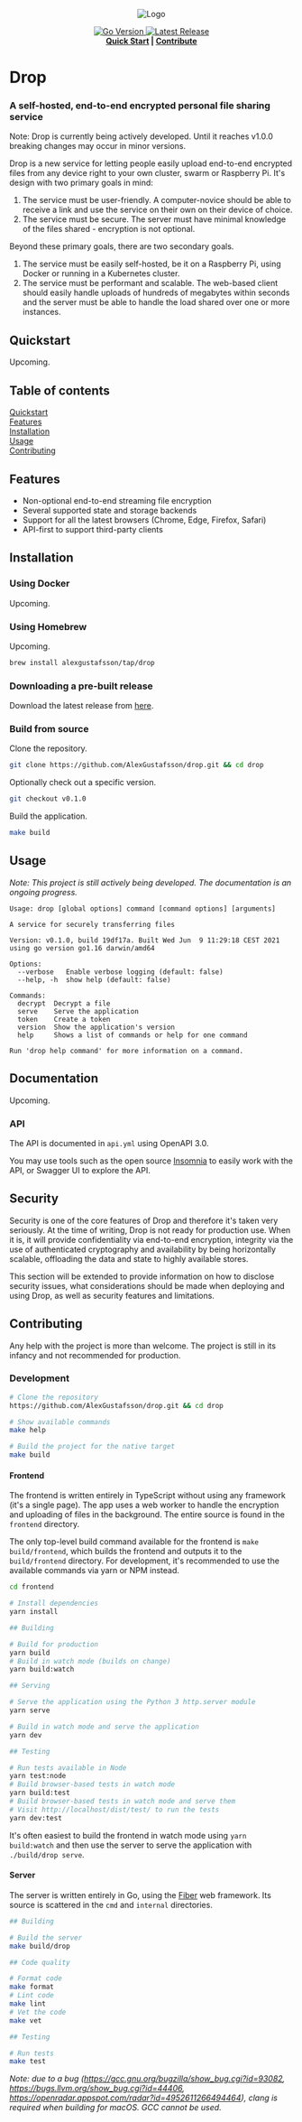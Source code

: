<p align="center">
  <img src="assets/logo-240x240.png" alt="Logo">
</p>
<p align="center">
  <a href="https://github.com/AlexGustafsson/drop/blob/master/go.mod">
    <img src="https://shields.io/github/go-mod/go-version/AlexGustafsson/drop" alt="Go Version" />
  </a>
  <a href="https://github.com/AlexGustafsson/drop/releases">
    <img src="https://flat.badgen.net/github/release/AlexGustafsson/drop" alt="Latest Release" />
  </a>
  <br>
  <strong><a href="#quickstart">Quick Start</a> | <a href="#contribute">Contribute</a> </strong>
</p>

# Drop
### A self-hosted, end-to-end encrypted personal file sharing service

Note: Drop is currently being actively developed. Until it reaches v1.0.0 breaking changes may occur in minor versions.

Drop is a new service for letting people easily upload end-to-end encrypted files from any device right to your own cluster, swarm or Raspberry Pi. It's design with two primary goals in mind:

1. The service must be user-friendly. A computer-novice should be able to receive a link and use the service on their own on their device of choice.
2. The service must be secure. The server must have minimal knowledge of the files shared - encryption is not optional.

Beyond these primary goals, there are two secondary goals.

1. The service must be easily self-hosted, be it on a Raspberry Pi, using Docker or running in a Kubernetes cluster.
2. The service must be performant and scalable. The web-based client should easily handle uploads of hundreds of megabytes within seconds and the server must be able to handle the load shared over one or more instances.

## Quickstart
<a name="quickstart"></a>

Upcoming.

## Table of contents

[Quickstart](#quickstart)<br/>
[Features](#features)<br />
[Installation](#installation)<br />
[Usage](#usage)<br />
[Contributing](#contributing)

<a id="features"></a>
## Features

* Non-optional end-to-end streaming file encryption
* Several supported state and storage backends
* Support for all the latest browsers (Chrome, Edge, Firefox, Safari)
* API-first to support third-party clients

<a id="installation"></a>
## Installation

### Using Docker

Upcoming.

### Using Homebrew

Upcoming.

```sh
brew install alexgustafsson/tap/drop
```

### Downloading a pre-built release

Download the latest release from [here](https://github.com/AlexGustafsson/drop/releases).

### Build from source

Clone the repository.

```sh
git clone https://github.com/AlexGustafsson/drop.git && cd drop
```

Optionally check out a specific version.

```sh
git checkout v0.1.0
```

Build the application.

```sh
make build
```

## Usage
<a name="usage"></a>

_Note: This project is still actively being developed. The documentation is an ongoing progress._

```
Usage: drop [global options] command [command options] [arguments]

A service for securely transferring files

Version: v0.1.0, build 19df17a. Built Wed Jun  9 11:29:18 CEST 2021 using go version go1.16 darwin/amd64

Options:
  --verbose   Enable verbose logging (default: false)
  --help, -h  show help (default: false)

Commands:
  decrypt  Decrypt a file
  serve    Serve the application
  token    Create a token
  version  Show the application's version
  help     Shows a list of commands or help for one command

Run 'drop help command' for more information on a command.
```

## Documentation

Upcoming.

### API

The API is documented in `api.yml` using OpenAPI 3.0.

You may use tools such as the open source [Insomnia](https://github.com/Kong/insomnia) to easily work with the API, or Swagger UI to explore the API.

## Security

Security is one of the core features of Drop and therefore it's taken very seriously. At the time of writing, Drop is not ready for production use. When it is, it will provide confidentiality via end-to-end encryption, integrity via the use of authenticated cryptography and availability by being horizontally scalable, offloading the data and state to highly available stores.

This section will be extended to provide information on how to disclose security issues, what considerations should be made when deploying and using Drop, as well as security features and limitations.

## Contributing
<a name="contributing"></a>

Any help with the project is more than welcome. The project is still in its infancy and not recommended for production.

### Development

```sh
# Clone the repository
https://github.com/AlexGustafsson/drop.git && cd drop

# Show available commands
make help

# Build the project for the native target
make build
```

#### Frontend

The frontend is written entirely in TypeScript without using any framework (it's a single page). The app uses a web worker to handle the encryption and uploading of files in the background. The entire source is found in the `frontend` directory.

The only top-level build command available for the frontend is `make build/frontend`, which builds the frontend and outputs it to the `build/frontend` directory. For development, it's recommended to use the available commands via yarn or NPM instead.

```sh
cd frontend

# Install dependencies
yarn install

## Building

# Build for production
yarn build
# Build in watch mode (builds on change)
yarn build:watch

## Serving

# Serve the application using the Python 3 http.server module
yarn serve

# Build in watch mode and serve the application
yarn dev

## Testing

# Run tests available in Node
yarn test:node
# Build browser-based tests in watch mode
yarn build:test
# Build browser-based tests in watch mode and serve them
# Visit http://localhost/dist/test/ to run the tests
yarn dev:test
```

It's often easiest to build the frontend in watch mode using `yarn build:watch` and then use the server to serve the application with `./build/drop serve`.

#### Server

The server is written entirely in Go, using the [Fiber](https://gofiber.io) web framework. Its source is scattered in the `cmd` and `internal` directories.

```sh
## Building

# Build the server
make build/drop

## Code quality

# Format code
make format
# Lint code
make lint
# Vet the code
make vet

## Testing

# Run tests
make test
```

_Note: due to a bug (https://gcc.gnu.org/bugzilla/show_bug.cgi?id=93082, https://bugs.llvm.org/show_bug.cgi?id=44406, https://openradar.appspot.com/radar?id=4952611266494464), clang is required when building for macOS. GCC cannot be used._
